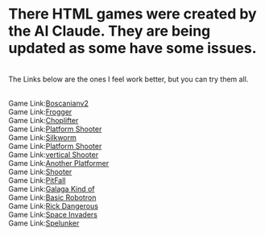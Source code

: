 # There HTML games were created by the AI Claude. They are being updated as some have some issues.
<br>
The Links below are the ones I feel work better, but you can try them all.

<br>
<br>



Game Link:[Boscanianv2](http://htmlpreview.github.io/?https://github.com/rcman/html.games/blob/main/boscanianv3.html)
<br>
Game Link:[Frogger](http://htmlpreview.github.io/?https://github.com/rcman/html.games/blob/main/frogger.html)
<br>
Game Link:[Choplifter](http://htmlpreview.github.io/?https://github.com/rcman/html.games/blob/main/working_choplifter.html)
<br>
Game Link:[Platform Shooter](http://htmlpreview.github.io/?https://github.com/rcman/html.games/blob/main/platform_shooter.html)
<br>
Game Link:[Silkworm](http://htmlpreview.github.io/?https://github.com/rcman/html.games/blob/main/silkworm2.html)
<br>
Game Link:[Platform Shooter](http://htmlpreview.github.io/?https://github.com/rcman/html.games/blob/main/platform_shooter.html)
<br>
Game Link:[vertical Shooter](http://htmlpreview.github.io/?https://github.com/rcman/html.games/blob/main/vertical_spaceshooter.html)
<br>
Game Link:[Another Platformer](http://htmlpreview.github.io/?https://github.com/rcman/html.games/blob/main/platform.html)
<br>
Game Link:[Shooter](http://htmlpreview.github.io/?https://github.com/rcman/html.games/blob/main/claude.html)
<br>
Game Link:[PitFall](http://htmlpreview.github.io/?https://github.com/rcman/html.games/blob/main/newpitfall.html)
<br>
Game Link:[Galaga Kind of](http://htmlpreview.github.io/?https://github.com/rcman/html.games/blob/main/claude_galaga.html)
<br>
Game Link:[Basic Robotron](http://htmlpreview.github.io/?https://github.com/rcman/html.games/blob/main/grok-robo.html)
<br>
Game Link:[Rick Dangerous](http://htmlpreview.github.io/?https://github.com/rcman/html.games/blob/main/rick_dangerous.html)
<br>
Game Link:[Space Invaders](http://htmlpreview.github.io/?https://github.com/rcman/html.games/blob/main/spaceinvader.html)
<br>
Game Link:[Spelunker](http://htmlpreview.github.io/?https://github.com/rcman/html.games/blob/main/spelunker.html)
